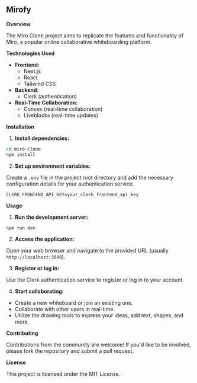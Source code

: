## Mirofy

**Overview**

The Miro Clone project aims to replicate the features and functionality of Miro, a popular online collaborative whiteboarding platform.

**Technologies Used**

- **Frontend:**
  - Next.js
  - React
  - Tailwind CSS
- **Backend:**
  - Clerk (authentication)
- **Real-Time Collaboration:**
  - Convex (real-time collaboration)
  - Liveblocks (real-time updates)

**Installation**

1. **Install dependencies:**

```bash
cd miro-clone
npm install
```

2. **Set up environment variables:**

Create a `.env` file in the project root directory and add the necessary configuration details for your authentication service.

```plaintext
CLERK_FRONTEND_API_KEY=your_clerk_frontend_api_key
```

**Usage**

1. **Run the development server:**

```bash
npm run dev
```

2. **Access the application:**

Open your web browser and navigate to the provided URL (usually `http://localhost:3000`).

3. **Register or log in:**

Use the Clerk authentication service to register or log in to your account.

4. **Start collaborating:**

- Create a new whiteboard or join an existing one.
- Collaborate with other users in real-time.
- Utilize the drawing tools to express your ideas, add text, shapes, and more.

**Contributing**

Contributions from the community are welcome! If you'd like to be involved, please fork the repository and submit a pull request.

**License**

This project is licensed under the MIT License.



